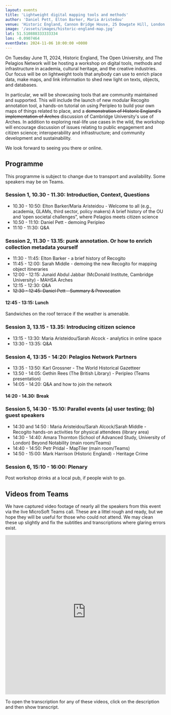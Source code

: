 ```yaml
---
layout: events
title: 'Lightweight digital mapping tools and methods'
author: 'Daniel Pett, Elton Barker, Maria Aristedou'
venue: 'Historic England, Cannon Bridge House, 25 Dowgate Hill, London EC4R 2YA'
image: '/assets/images/historic-england-map.jpg'
lat: 51.510888333333334
lon: -0.0907464
eventDate: 2024-11-06 10:00:00 +0000
---
```


On Tuesday June 11, 2024, Historic England, The Open University, and The Pelagios Network will be hosting a workshop on 
digital tools, methods and infrastructure in academia, cultural heritage, and the creative industries. Our focus will be
on lightweight tools that anybody can use to enrich place data, make maps, and link information to shed new light on texts, 
objects, and databases.

In particular, we will be showcasing tools that are community maintained and supported. This will include the launch of 
new modular Recogito annotation tool, a hands-on tutorial on using Peripleo to build your own maps of things related to 
place, and a ~~demonstration of Historic England's implementation of Arches~~ discussion of Cambridge University's use of Arches. In addition to exploring real-life use cases 
in the wild, the workshop will encourage discussion of issues relating to public engagement and citizen science; 
interoperability and infrastructure; and community development and sustainability.

We look forward to seeing you there or online.

## Programme

This programme is subject to change due to transport and availability. Some speakers may be on Teams.

### Session 1, 10.30 - 11.30: Introduction, Context, Questions

* 10.30 - 10:50: Elton Barker/Maria Aristeidou - Welcome to all (e.g., academia, GLAMs, third sector, policy makers)
  A brief history of the OU and ‘open societal challenges”, where Pelagios meets citizen science
* 10.50 - 11:10: Daniel Pett - demoing Peripleo
* 11:10 - 11:30: Q&A

### Session 2, 11.30 - 13.15: punk annotation. Or how to enrich collection metadata yourself

* 11:30 - 11:45: Elton Barker - a brief history of Recogito
* 11:45 - 12:00: Sarah Middle - demoing the new Recogito for mapping object itineraries
* 12:00 - 12:15: Junaid Abdul Jabbar (McDonald Institute, Cambridge University) - MAHSA Arches
* 12:15 - 12:30: Q&A
* ~~12:30 - 12:45: Daniel Pett - Summary & Provocation~~

#### 12:45 - 13:15: Lunch

Sandwiches on the roof terrace if the weather is amenable.

### Session 3, 13.15 - 13.35: Introducing citizen science

* 13:15 - 13:30: Maria Aristeidou/Sarah Alcock - analytics in online space
* 13:30 - 13:35: Q&A

### Session 4, 13:35 - 14:20: Pelagios Network Partners

* 13:35 - 13:50: Karl Grossner - The World Historical Gazetteer
* 13.50 - 14:05: Gethin Rees (The British Library) - Peripleo (Teams presentation)
* 14:05 - 14:20: Q&A and how to join the network

#### 14:20 - 14.30: Break

### Session 5, 14:30 - 15.10: Parallel events (a) user testing; (b) guest speakers

* 14:30 and 14:50 : Maria Aristeidou/Sarah Alcock/Sarah Middle - Recogito hands-on activities for physical attendees (library area)
* 14:30 - 14:40: Amara Thornton (School of Advanced Study, University of London) Beyond Notability (main room/Teams)
* 14:40 - 14:50: Petr Pridal - MapTiler (main room/Teams)
* 14:50 - 15:00: Mark Harrison (Historic England) - Heritage Crime

### Session 6, 15:10 - 16:00: Plenary

Post workshop drinks at a local pub, if people wish to go. 

## Videos from Teams 

We have captured video footage of nearly all the speakers from this event via the live MicroSoft Teams call. These are 
a littel rough and ready, but we hope they will be useful for those who could not attend. We may 
clean these up slightly and fix the subtitles and transcriptions where glaring errors exist. 

<iframe width="100%" height="500" src="https://www.youtube-nocookie.com/embed/videoseries?si=cEHmgmobfqAuIMv8&amp;list=PLYLI4bmKQXBv2tic1goQzLoD2VwgbWtBx" title="YouTube video player" frameborder="0" allow="accelerometer; autoplay; clipboard-write; encrypted-media; gyroscope; picture-in-picture; web-share" referrerpolicy="strict-origin-when-cross-origin" allowfullscreen></iframe>

To open the transcription for any of these videos, click on the description and then show transcript. 